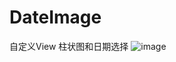 # DateImage
自定义View 柱状图和日期选择
![image](https://github.com/jingdong25/DateImage/blob/master/image/QQ%E6%88%AA%E5%9B%BE20190910101237.png)
